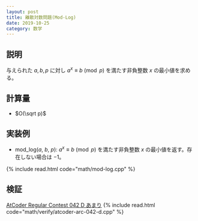 ```yaml
---
layout: post
title: 離散対数問題(Mod-Log)
date: 2019-10-25
category: 数学
---
```


## 説明
与えられた $a, b, p$ に対し $a^x \equiv b \pmod p$ を満たす非負整数 $x$ の最小値を求める。

## 計算量
* $O(\sqrt p)$

## 実装例

* mod_log($a$, $b$, $p$): $a^x \equiv b \pmod p$ を満たす非負整数 $x$ の最小値を返す。存在しない場合は $-1$。

{% include read.html  code="math/mod-log.cpp" %}

## 検証

[AtCoder Regular Contest 042 D あまり](https://atcoder.jp/contests/arc042/tasks/arc042_d)
{% include read.html code="math/verify/atcoder-arc-042-d.cpp" %}
